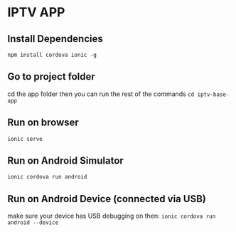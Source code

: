 # IPTV APP

## Install Dependencies
`npm install cordova ionic -g`

## Go to project folder 
cd the app folder then you can run the rest of the commands
`cd iptv-base-app` 

## Run on browser
`ionic serve`

## Run on Android Simulator
`ionic cordova run android`

## Run on Android Device (connected via USB)
make sure your device has USB debugging on then:
`ionic cordova run android --device`

